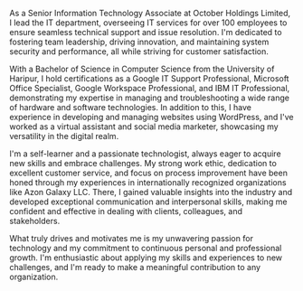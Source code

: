 As a Senior Information Technology Associate at October Holdings Limited, I lead the IT department, overseeing IT services for over 100 employees to ensure seamless technical support and issue resolution. I'm dedicated to fostering team leadership, driving innovation, and maintaining system security and performance, all while striving for customer satisfaction.

With a Bachelor of Science in Computer Science from the University of Haripur, I hold certifications as a Google IT Support Professional, Microsoft Office Specialist, Google Workspace Professional, and IBM IT Professional, demonstrating my expertise in managing and troubleshooting a wide range of hardware and software technologies. In addition to this, I have experience in developing and managing websites using WordPress, and I've worked as a virtual assistant and social media marketer, showcasing my versatility in the digital realm.

I'm a self-learner and a passionate technologist, always eager to acquire new skills and embrace challenges. My strong work ethic, dedication to excellent customer service, and focus on process improvement have been honed through my experiences in internationally recognized organizations like Azon Galaxy LLC. There, I gained valuable insights into the industry and developed exceptional communication and interpersonal skills, making me confident and effective in dealing with clients, colleagues, and stakeholders.

What truly drives and motivates me is my unwavering passion for technology and my commitment to continuous personal and professional growth. I'm enthusiastic about applying my skills and experiences to new challenges, and I'm ready to make a meaningful contribution to any organization.
